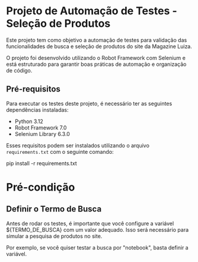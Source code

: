 # Projeto de Automação de Testes - Seleção de Produtos

Este projeto tem como objetivo a automação de testes para validação das funcionalidades de busca e seleção de produtos do site da Magazine Luiza.

O projeto foi desenvolvido utilizando o Robot Framework com Selenium e está estruturado para garantir boas práticas de automação e organização de código.

## Pré-requisitos


Para executar os testes deste projeto, é necessário ter as seguintes dependências instaladas:

- Python 3.12
- Robot Framework 7.0
- Selenium Library 6.3.0

Esses requisitos podem ser instalados utilizando o arquivo `requirements.txt` com o seguinte comando:

pip install -r requirements.txt

# Pré-condição

## Definir o Termo de Busca

Antes de rodar os testes, é importante que você configure a variável ${TERMO_DE_BUSCA} com um valor adequado. Isso será necessário para simular a pesquisa de produtos no site.

Por exemplo, se você quiser testar a busca por "notebook", basta definir a variável.
